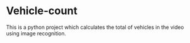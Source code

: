 # Vehicle-count
This is a python project which calculates the total of vehicles in the video using image recognition.
